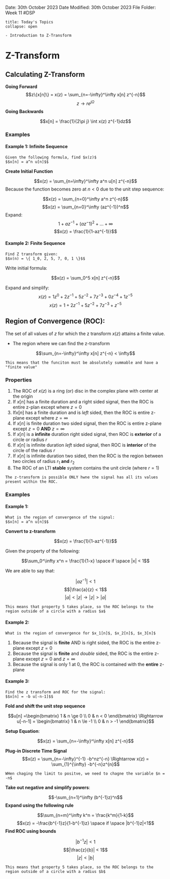 Date: 30th October 2023
Date Modified: 30th October 2023
File Folder: Week 11
#DSP

```ad-abstract
title: Today's Topics
collapse: open

- Introduction to Z-Transform

```

# Z-Transform

## Calculating Z-Transform

**Going Forward**
$$z\{x[n]\} = x(z) = \sum_{n=-\infty}^\infty x[n] z^{-n}$$
$$z \rightarrow re^{j\Omega}$$
**Going Backwards**

$$x[n] = \frac{1}{2\pi j} \int x(z) z^{-1}dz$$

### Examples

#### Example 1: Infinite Sequence

```ad-question
Given the following formula, find $x(z)$
$$x[n] = a^n u[n]$$
```

**Create Initial Function**

$$x(z) = \sum_{n=\infty}^\infty a^n u[n] z^{-n}$$
Because the function becomes zero at $n < 0$ due to the unit step sequence:

$$x(z) = \sum_{n=0}^\infty a^n z^{-n}$$
$$x(z) = \sum_{n=0}^\infty (az^{-1})^n$$
Expand:
$$1 + az^{-1} + (az^-1)^2+...+\infty$$
$$x(z) = \frac{1}{1-az^{-1}}$$
#### Example 2: Finite Sequence

```ad-question
Find Z transform given:
$$x(n) = \{ 1_0, 2, 5, 7, 0, 1 \}$$
```

Write initial formula:

$$x(z) = \sum_0^5 x[n] z^{-n}$$

Expand and simplify:
$$x(z) = 1z^0+2z^{-1} + 5z^{-2} + 7z^{-3}+ 0 z^{-4} + 1z^{-5}$$
$$x(z) = 1+2z^{-1}+ 5z^{-2} + 7z^{-3}+z^{-5}$$
## Region of Convergence (ROC):

The set of all values of $z$ for which the z transform $x(z)$ attains a finite value.
- The region where we can find the z-transform

$$\sum_{n=-\infty}^\infty x[n] z^{-n} < \infty$$
```ad-important
This means that the funciton must be absolutely summable and have a "finite value"
```

### Properties

1. The ROC of $x(z)$ is a ring (or) disc in the complex plane with center at the origin
2. If $x[n]$ has a finite duration and a right sided signal, then the ROC is entire z-plan except where $z=0$
3. If$x[n]$ has a finite duration and is *left* sided, then the ROC is entire z-plane except where $z=\infty$
4. If $x[n]$ is finite duration two sided signal, then the ROC is entire z-plane except $z=0$ **AND** $z=\infty$
5. If $x[n]$ is a **infinite** duration right sided signal, then ROC is **exterior** of a circle or radius $r$
6. If $x[n]$ is infinite duration *left* sided signal, then ROC is **interior** of the circle of the radius $r$
7. If $x[n]$ is infinite duration two sided, then the ROC is the region between two circles of radius $r_1$ **and** $r_2$
8. The ROC of an LTI **stable** system contains the unit circle (where $r=1$)

```ad-important
The z-transform is possible ONLY hwne the signal has all its values present within the ROC.
```

### Examples

#### Example 1:

```ad-question
What is the region of convergence of the signal:
$$x[n] = a^n u[n]$$
```

**Convert to z-transform**

$$x(z) = \frac{1}{1-az^{-1}}$$

Given the property of the following:

$$\sum_0^\infty x^n = \frac{1}{1-x} \space if \space |x| < 1$$

We are able to say that:

$$|az^{-1}| < 1$$
$$|\frac{a}{z} < 1$$
$$|a| < |z| \to |z| > |a|$$

```ad-note
This means that property 5 takes place, so the ROC belongs to the region outside of a circle with a radius $a$
```

#### Example 2:

```ad-question
What is the region of convergence for $x_1[n]$, $x_2[n]$, $x_3[n]$
```

1. Because the signal is **finite** AND is right sided, the ROC is the entire z-plane except $z=0$
2. Because the signal is **finite** and *double* sided, the ROC is the entire z-plane except $z=0$ and $z=\infty$
3. Because the signal is only 1 at 0, the ROC is contained with the **entire** z-plane

#### Example 3:

```ad-question
Find the z transform and ROC for the signal:
$$x[n] = -b u[-n-1]$$
```

**Fold and shift the unit step sequence**

$$u[n] =\begin{bmatrix} 1 & n \ge 0 \\ 0 & n < 0 \end{bmatrix} \Rightarrow u[-n-1] = \begin{bmatrix} 1 & n \le -1 \\ 0 & n > -1 \end{bmatrix}$$

**Setup Equation**:

$$x(z) = \sum_{n=-\infty}^\infty x[n] z^{-n}$$

**Plug-in Discrete Time Signal**
$$x(z) = \sum_{n=-\infty}^{-1} -b^nz^{-n} \Rightarrow x(z) = \sum_{1}^{\infty} -b^{-n}z^{n}$$

```ad-note
WHen chaging the limit to positve, we need to chagne the variable $n = -n$
```

**Take out negative and simplify powers**:

$$-\sum_{n=1}^\infty (b^{-1}z)^n$$
**Expand using the following rule**

$$\sum_{n=m}^\infty k^n = \frac{k^m}{1-k}$$
$$x(z) = -\frac{b^{-1}z}{1-b^{-1}z} \space if \space |b^{-1}z|<1$$
**Find ROC using bounds**

$$|b^{-1}z| < 1$$
$$|\frac{z}{b}| < 1$$
$$|z| < |b|$$

```ad-note
This means that property 5 takes place, so the ROC belongs to the region outside of a circle with a radius $b$
```
